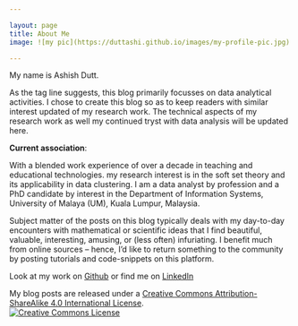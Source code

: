 ```yaml
---

layout: page
title: About Me
image: ![my pic](https://duttashi.github.io/images/my-profile-pic.jpg)

---
```


My name is Ashish Dutt.

As the tag line suggests, this blog primarily focusses on data analytical activities. I chose to create this blog so as to keep readers with similar interest updated of my research work. The technical aspects of my research work as well my continued tryst with data analysis will be updated here.

<b>Current association</b>: 

With a blended work experience of over a decade in teaching and educational technologies. my research interest is in the soft set theory and its applicability in data clustering. I am a data analyst by profession and a PhD candidate by interest in the Department of Information Systems, University of Malaya (UM), Kuala Lumpur, Malaysia. 

Subject matter of the posts on this blog typically deals with my day-to-day encounters with mathematical or scientific ideas that I find beautiful, valuable, interesting, amusing, or (less often) infuriating. I benefit much from online sources – hence, I’d like to return something to the community by posting tutorials and code-snippets on this platform.

Look at my work on [Github](https://github.com/duttashi/) or find me on [LinkedIn](https://my.linkedin.com/in/duttashish)

My blog posts are released under a [Creative Commons Attribution-ShareAlike 4.0 International License](http://creativecommons.org/licenses/by-sa/4.0/).
<br /><a rel="license" href="https://creativecommons.org/licenses/by-sa/4.0/"><img alt="Creative Commons License" style="border-width:0" src="https://i.creativecommons.org/l/by-sa/4.0/88x31.png" /></a><br />